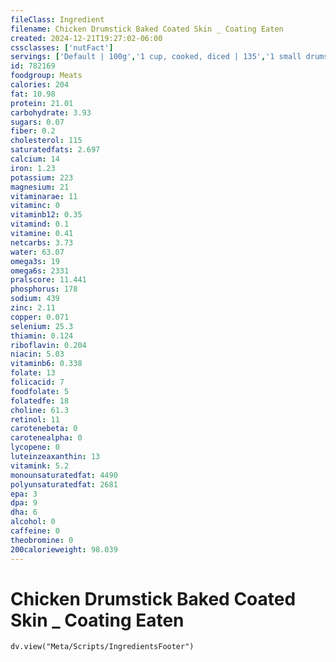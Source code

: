 ```yaml
---
fileClass: Ingredient
filename: Chicken Drumstick Baked Coated Skin _ Coating Eaten
created: 2024-12-21T19:27:02-06:00
cssclasses: ['nutFact']
servings: ['Default | 100g','1 cup, cooked, diced | 135','1 small drumstick | 65','1 medium drumstick | 85','1 large drumstick | 110','1 drumstick, ns as to size | 85','1 oz, cooked | 28']
id: 782169
foodgroup: Meats
calories: 204
fat: 10.98
protein: 21.01
carbohydrate: 3.93
sugars: 0.07
fiber: 0.2
cholesterol: 115
saturatedfats: 2.697
calcium: 14
iron: 1.23
potassium: 223
magnesium: 21
vitaminarae: 11
vitaminc: 0
vitaminb12: 0.35
vitamind: 0.1
vitamine: 0.41
netcarbs: 3.73
water: 63.07
omega3s: 19
omega6s: 2331
pralscore: 11.441
phosphorus: 178
sodium: 439
zinc: 2.11
copper: 0.071
selenium: 25.3
thiamin: 0.124
riboflavin: 0.204
niacin: 5.03
vitaminb6: 0.338
folate: 13
folicacid: 7
foodfolate: 5
folatedfe: 18
choline: 61.3
retinol: 11
carotenebeta: 0
carotenealpha: 0
lycopene: 0
luteinzeaxanthin: 13
vitamink: 5.2
monounsaturatedfat: 4490
polyunsaturatedfat: 2681
epa: 3
dpa: 9
dha: 6
alcohol: 0
caffeine: 0
theobromine: 0
200calorieweight: 98.039
---
```


# Chicken Drumstick Baked Coated Skin _ Coating Eaten

```dataviewjs
dv.view("Meta/Scripts/IngredientsFooter")
```